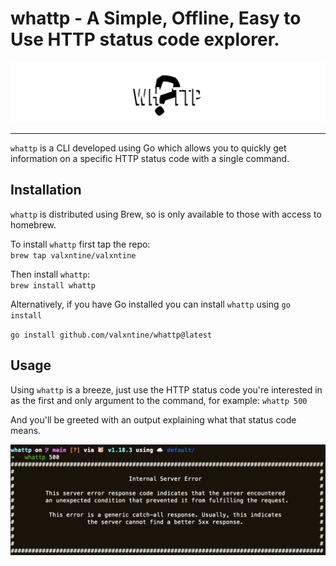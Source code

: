 # whattp - A Simple, Offline, Easy to Use HTTP status code explorer.

![whattp](/doc/static/whattpbanner.png)

___


`whattp` is a CLI developed using Go which allows you to quickly get information on a specific HTTP status code with a single command.

## Installation

`whattp` is distributed using Brew, so is only available to those with access to homebrew.

To install `whattp` first tap the repo:  
`brew tap valxntine/valxntine`

Then install `whattp`:  
`brew install whattp`

Alternatively, if you have Go installed you can install `whattp` using `go install`

`go install github.com/valxntine/whattp@latest`

## Usage

Using `whattp` is a breeze, just use the HTTP status code you're interested in as the first and only argument to the command, for example:
`whattp 500`

And you'll be greeted with an output explaining what that status code means.

![whattpexample](/doc/static/whattpexample.png)
